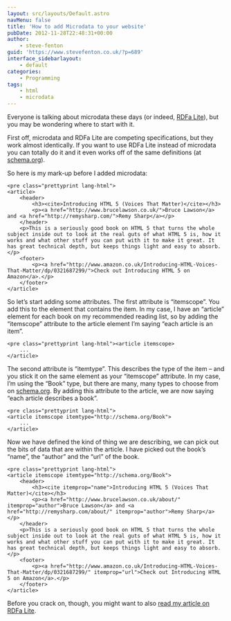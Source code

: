 ```yaml
---
layout: src/layouts/Default.astro
navMenu: false
title: 'How to add Microdata to your website'
pubDate: 2012-11-28T22:48:31+00:00
author:
    - steve-fenton
guid: 'https://www.stevefenton.co.uk/?p=689'
interface_sidebarlayout:
    - default
categories:
    - Programming
tags:
    - html
    - microdata
---
```


Everyone is talking about microdata these days (or indeed, [RDFa Lite](/2012/11/How-To-Add-RDFa-Lite-To-Your-Website/)), but you may be wondering where to start with it.

First off, microdata and RDFa Lite are competing specifications, but they work almost identically. If you want to use RDFa Lite instead of microdata you can totally do it and it even works off of the same definitions (at [schema.org](http://schema.org/)).

So here is my mark-up before I added microdata:

```
<pre class="prettyprint lang-html">
<article>
    <header>
        <h3><cite>Introducing HTML 5 (Voices That Matter)</cite></h3>
        <p><a href="http://www.brucelawson.co.uk/">Bruce Lawson</a> and <a href="http://remysharp.com/">Remy Sharp</a></p>
    </header>
    <p>This is a seriously good book on HTML 5 that turns the whole subject inside out to look at the real guts of what HTML 5 is, how it works and what other stuff you can put with it to make it great. It has great technical depth, but keeps things light and easy to absorb.</p>
    <footer>
        <p><a href="http://www.amazon.co.uk/Introducing-HTML-Voices-That-Matter/dp/0321687299/">Check out Introducing HTML 5 on Amazon</a>.</p>
    </footer>
</article>
```
So let’s start adding some attributes. The first attribute is “itemscope”. You add this to the element that contains the item. In my case, I have an “article” element for each book on my recommended reading list, so by adding the “itemscope” attribute to the article element I’m saying “each article is an item”.

```
<pre class="prettyprint lang-html"><article itemscope>
    ...
</article>
```
The second attribute is “itemtype”. This describes the type of the item – and you stick it on the same element as your “itemscope” attribute. In my case, I’m using the “Book” type, but there are many, many types to choose from on [schema.org](http://schema.org/). By adding this attribute to the article, we are now saying “each article describes a book”.

```
<pre class="prettyprint lang-html">
<article itemscope itemtype="http://schema.org/Book">
    ...
</article>
```
Now we have defined the kind of thing we are describing, we can pick out the bits of data that are within the article. I have picked out the book’s “name”, the “author” and the “url” of the book.

```
<pre class="prettyprint lang-html">
<article itemscope itemtype="http://schema.org/Book">
    <header>
        <h3><cite itemprop="name">Introducing HTML 5 (Voices That Matter)</cite></h3>
        <p><a href="http://www.brucelawson.co.uk/about/" itemprop="author">Bruce Lawson</a> and <a href="http://remysharp.com/about/" itemprop="author">Remy Sharp</a></p>
    </header>
    <p>This is a seriously good book on HTML 5 that turns the whole subject inside out to look at the real guts of what HTML 5 is, how it works and what other stuff you can put with it to make it great. It has great technical depth, but keeps things light and easy to absorb.</p>
    <footer>
        <p><a href="http://www.amazon.co.uk/Introducing-HTML-Voices-That-Matter/dp/0321687299/" itemprop="url">Check out Introducing HTML 5 on Amazon</a>.</p>
    </footer>
</article>
```
Before you crack on, though, you might want to also [read my article on RDFa Lite](/2012/11/How-To-Add-RDFa-Lite-To-Your-Website/).
